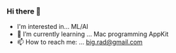 ### Hi there 👋
- I'm interested in... ML/AI
- 🌱 I’m currently learning ... Mac programming AppKit
- 📫 How to reach me: ... big.rad@gmail.com

<!--
**nradonic/nradonic** is a ✨ _special_ ✨ repository because its `README.md` (this file) appears on your GitHub profile.

Here are some ideas to get you started:
- I'm interested in... ML/AI
- 🔭 I’m currently working on ...
- 🌱 I’m currently learning ... Mac programming AppKit
- 👯 I’m looking to collaborate on ...
- 🤔 I’m looking for help with ...
- 💬 Ask me about ...
- 📫 How to reach me: ... big.rad@gmail.com
- 😄 Pronouns: ...
- ⚡ Fun fact: ...
-->

